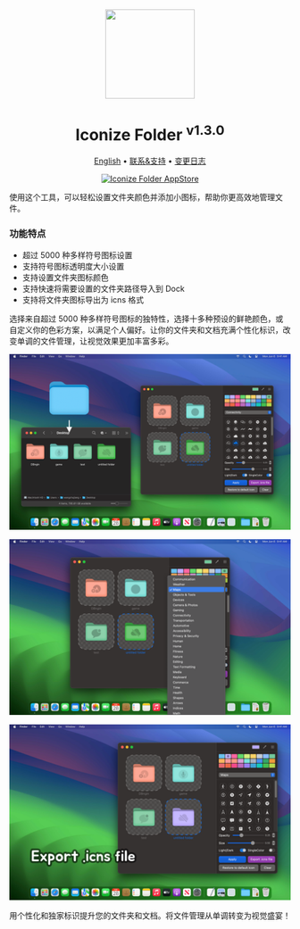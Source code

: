 <div align="center">
  <br />
  <br />
  <img src="https://github.com/jaywcjlove/IconizeFolder/assets/1680273/6da84ad5-680e-41dc-840d-0f2e4de56ecc" width="160" height="160">
  <h1>
    Iconize Folder
    <sup>v1.3.0</sup>
    <!--rehype:style=font-size: 12px;top: 0;line-height: inherit;vertical-align: text-top;font-weight: 200;color: var(--color-fg-subtle);-->
  </h1>
  <!--rehype:style=border: 0;-->
  <p>
    <a href="./README.md">English</a> • 
    <a href="https://github.com/jaywcjlove/IconizeFolder/issues/new?assignees=jaywcjlove&labels=support%2Cfeedback%2Cquestion&projects=&template=bug_report_cn.yml&title=%F0%9F%99%8B%E2%80%8D%E2%99%82%EF%B8%8F+%E6%94%AF%E6%8C%81%E4%B8%8E%E5%8F%8D%E9%A6%88%3A+IconizeFolder">联系&支持</a> • 
    <a href="https://github.com/jaywcjlove/IconizeFolder/releases">变更日志</a>
  </p>
  <p>
    <a target="_blank" href="https://apps.apple.com/app/iconize-folder/id6478772538" title="Iconize Folder for macOS">
      <img alt="Iconize Folder AppStore" src="https://jaywcjlove.github.io/sb/download/macos.svg" height="51">
    </a>
  </p>
</div>

使用这个工具，可以轻松设置文件夹颜色并添加小图标，帮助你更高效地管理文件。

### 功能特点

- 超过 5000 种多样符号图标设置
- 支持符号图标透明度大小设置
- 支持设置文件夹图标颜色
- 支持快速将需要设置的文件夹路径导入到 Dock
- 支持将文件夹图标导出为 icns 格式

选择来自超过 5000 种多样符号图标的独特性，选择十多种预设的鲜艳颜色，或自定义你的色彩方案，以满足个人偏好。让你的文件夹和文档充满个性化标识，改变单调的文件管理，让视觉效果更加丰富多彩。

![Iconize Folder 1](./assets/screenshots-1.png)

![Iconize Folder 2](./assets/screenshots-2.png)

![Iconize Folder 3](./assets/screenshots-3.png)

用个性化和独家标识提升您的文件夹和文档。将文件管理从单调转变为视觉盛宴！
